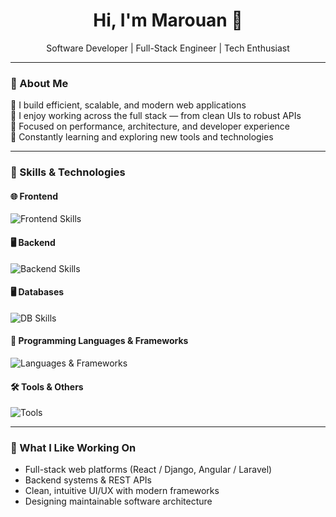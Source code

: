 <h1 align="center">Hi, I'm Marouan 👋</h1>
<p align="center">
  Software Developer | Full-Stack Engineer | Tech Enthusiast  
</p>

---

### 💼 About Me

🔹 I build efficient, scalable, and modern web applications  
🔹 I enjoy working across the full stack — from clean UIs to robust APIs  
🔹 Focused on performance, architecture, and developer experience  
🔹 Constantly learning and exploring new tools and technologies  

---

### 🧠 Skills & Technologies

#### 🌐 Frontend
<p align="left">
  <img src="https://skillicons.dev/icons?i=html,css,js,react,angular,bootstrap" alt="Frontend Skills" />
</p>

#### 🖥️ Backend
<p align="left">
  <img src="https://skillicons.dev/icons?i=django,flask,php,laravel,symfony,postgresql,mongodb,firebase" alt="Backend Skills" />
</p>

#### 🖥 Databases
<p align="left">
  <img src="https://skillicons.dev/icons?i=mysql,postgresql,mongodb,firebase" alt="DB Skills" />
</p>

#### 🧩 Programming Languages & Frameworks
<p align="left">
  <img src="https://skillicons.dev/icons?i=c,cpp,python,java" alt="Languages & Frameworks" />
</p>

#### 🛠️ Tools & Others
<p align="left">
  <img src="https://skillicons.dev/icons?i=git,github,unity,postman,vscode,linux" alt="Tools" />
</p>

---

### 🚀 What I Like Working On
- Full-stack web platforms (React / Django, Angular / Laravel)
- Backend systems & REST APIs
- Clean, intuitive UI/UX with modern frameworks
- Designing maintainable software architecture
